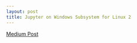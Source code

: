 ```yaml
---
layout: post
title: Jupyter on Windows Subsystem for Linux 2
---
```


[Medium Post](https://medium.com/@ernestk.social/psa-running-jupyter-on-windows-subsystem-for-linux-2-wsl-2-cac2d727314?source=friends_link&sk=8c72cfc1e6a71331f43be463ba90b515)
